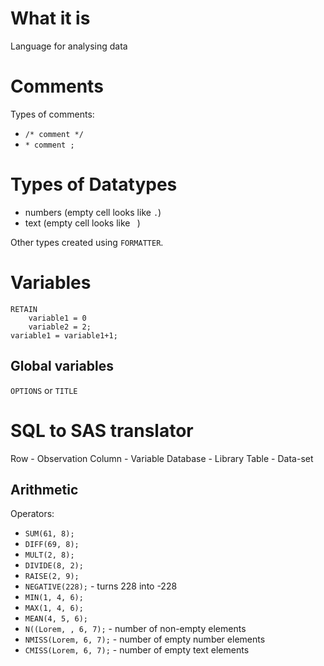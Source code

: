 #                    What it is

Language for analysing data

#                    Comments

Types of comments:

- `/* comment */`
- `* comment ;`

#                    Types of Datatypes

- numbers (empty cell looks like `.`)
- text (empty cell looks like ` `)

Other types created using `FORMATTER`.

#                    Variables

```SAS
RETAIN
    variable1 = 0
    variable2 = 2;
variable1 = variable1+1;
```

##                   Global variables

`OPTIONS` or `TITLE`

#                    SQL to SAS translator

Row - Observation
Column - Variable
Database - Library
Table - Data-set

##                   Arithmetic

Operators:

- `SUM(61, 8);`
- `DIFF(69, 8);`
- `MULT(2, 8);`
- `DIVIDE(8, 2);`
- `RAISE(2, 9);`
- `NEGATIVE(228);` - turns 228 into -228
- `MIN(1, 4, 6);`
- `MAX(1, 4, 6);`
- `MEAN(4, 5, 6);`
- `N((Lorem, , 6, 7);` - number of non-empty elements
- `NMISS(Lorem, 6, 7);` - number of empty number elements
- `CMISS(Lorem, 6, 7);` - number of empty text elements